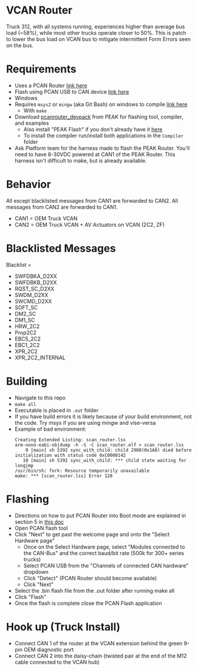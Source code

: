 # VCAN Router
Truck 312, with all systems running, experiences higher than average bus load (~58%), while most other trucks operate closer to 50%. This is patch to lower the bus load on VCAN bus to mitigate intermittent Form Errors seen on the bus.

# Requirements
- Uses a PCAN Router [link here](https://www.peak-system.com/PCAN-Router.228.0.html?&L=1)
- Flash using PCAN USB to CAN device [link here](https://phytools.com/collections/peak-system-technik/products/pcan-usb-adapter)
- Windows
- Requires `msys2` or `mingw` (aka Git Bash) on windows to compile [link here](https://gitforwindows.org/)
  - With `make`
- Download [pcanrouter_devpack](https://www.peak-system.com/quick/DLP-DevPack) from PEAK for flashing tool, compiler, and examples
  - Also install "PEAK Flash" if you don't already have it [here](https://www.peak-system.com/fileadmin/media/files/PEAK-Flash.zip)
  - To install the compiler run/install both applications in the `Compiler` folder
- Ask Platform team for the harness made to flash the PEAK Router. You'll need to have 8-30VDC powered at CAN1 of the PEAK Router. This harness isn't difficult to make, but is already available.

# Behavior
All except blacklisted messages from CAN1 are forwarded to CAN2. All messages from CAN2 are forwarded to CAN1.
- CAN1 = OEM Truck VCAN
- CAN2 = OEM Truck VCAN + AV Actuators on VCAN (2C2, ZF)


# Blacklisted Messages
Blacklist =
- SWFDBKA_D2XX
- SWFDBKB_D2XX
- RQST_SC_D2XX
- SWDM_D2XX
- SWCMD_D2XX
- SOFT_SC
- DM2_SC
- DM1_SC
- HRW_2C2
- Prop2C2
- EBC5_2C2
- EBC1_2C2
- XPR_2C2
- XPR_2C2_INTERNAL



# Building
- Navigate to this repo
- `make all`
- Executable is placed in `.out` folder
- If you have build errors it is likely because of your build environment, not the code. Try msys if you are using mingw and vise-versa
- Example of bad environment:
  ```
  Creating Extended Listing: scan_router.lss
  arm-none-eabi-objdump -h -S -C scan_router.elf > scan_router.lss
      0 [main] sh 5392 sync_with_child: child 2908(0x1A8) died before initialization with status code 0xC0000142
     10 [main] sh 5392 sync_with_child: *** child state waiting for longjmp
  /usr/bin/sh: fork: Resource temporarily unavailable  
  make: *** [scan_router.lss] Error 128
  ```

# Flashing
- Directions on how to put PCAN Router into Boot mode are explained in section 5 in [this doc](https://www.peak-system.com/produktcd/Pdf/English/PCAN-Router_UserMan_eng.pdf)
- Open PCAN flash tool
- Click "Next" to get past the welcome page and onto the "Select Hardware page"
  - Once on the Select Hardware page, select "Modules connected to the CAN-Bus" and the correct baud/bit rate (500k for 300+ series trucks)
  - Select PCAN USB from the "Channels of connected CAN hardware" dropdown
  - Click "Detect" (PCAN Router should become available)
  - Click "Next"
- Select the .bin flash file from the .out folder after running make all
- Click "Flash"
- Once the flash is complete close the PCAN Flash application

# Hook up (Truck Install)
- Connect CAN 1 of the router at the VCAN extension behind the green 9-pin OEM diagnostic port
- Connect CAN 2 into the daisy-chain (twisted pair at the end of the M12 cable connected to the VCAN hub)
